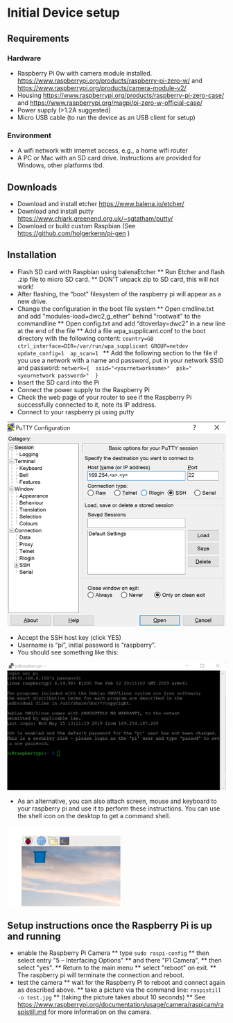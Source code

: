 # Initial Device setup

## Requirements

### Hardware

* Raspberry Pi 0w with camera module installed. https://www.raspberrypi.org/products/raspberry-pi-zero-w/ and https://www.raspberrypi.org/products/camera-module-v2/  
* Housing https://www.raspberrypi.org/products/raspberry-pi-zero-case/ and https://www.raspberrypi.org/magpi/pi-zero-w-official-case/  
* Power supply (>1.2A suggested)
* Micro USB cable (to run the device as an USB client for setup)

### Environment

* A wifi network with internet access, e.g., a home wifi router 
* A PC or Mac with an SD card drive. Instructions are provided for Windows, other platforms tbd. 

## Downloads

* Download and install etcher https://www.balena.io/etcher/ 
* Download and install putty https://www.chiark.greenend.org.uk/~sgtatham/putty/  
* Download or build custom Raspbian (See https://github.com/holgerkenn/pi-gen )

## Installation

* Flash SD card with Raspbian using balenaEtcher 
** Run Etcher and flash .zip file to micro SD card. 
** DON’T unpack zip to SD card, this will not work!
* After flashing, the “boot” filesystem of the raspberry pi will appear as a new drive. 
* Change the configuration in the boot file system
** Open cmdline.txt and add "modules-load=dwc2,g_ether" behind "rootwait" to the commandline
** Open config.txt and add “dtoverlay=dwc2” in a new line at the end of the file 
** Add a file wpa_supplicant.conf to the boot directory with the following content: 
`
country=GB 
ctrl_interface=DIR=/var/run/wpa_supplicant GROUP=netdev 
update_config=1 
ap_scan=1 
`
** Add the following section to the file if you use a network with a name and password, put in your network SSID and password: 
`
network={ 
ssid="<yournetworkname>" 
psk="<yournetwork password>" 
} 
`
* Insert the SD card into the Pi 
* Connect the power supply to the Raspberry Pi 
* Check the web page of your router to see if the Raspberry Pi successfully connected to it, note its IP address.
* Connect to your raspberry pi using putty 

![Putty Configuration Dialog](putty-config.png)

* Accept the SSH host key (click YES) 
* Username is “pi”, initial password is “raspberry”.  
* You should see something like this: 

![Putty Terminal Window](putty-terminal.png)

* As an alternative, you can also attach screen, mouse and keyboard to your raspberry pi and use it to perform these instructions. You can use the shell icon on the desktop to get a command shell.

![Command Shell on Raspbian Desktop](desktop-command-window.png)


## Setup instructions once the Raspberry Pi is up and running

* enable the Raspberry Pi Camera
** type `sudo raspi-config`
** then select entry "5 – Interfacing Options" 
** and there "P1 Camera", 
** then select "yes". 
** Return to the main menu
** select "reboot" on exit.
** The raspberry pi will terminate the connection and reboot.
* test the camera
** wait for the Raspberry Pi to reboot and connect again as described above.
** take a picture via the command line: `raspistill -o test.jpg`
** (taking the picture takes about 10 seconds)
** See https://www.raspberrypi.org/documentation/usage/camera/raspicam/raspistill.md for more information on the camera. 

